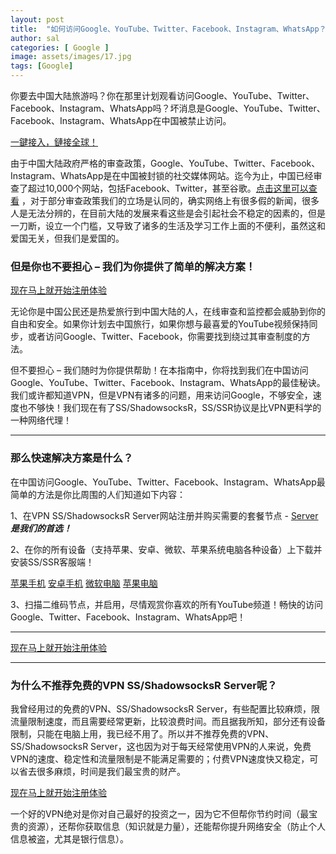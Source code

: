 ```yaml
---
layout: post
title:  "如何访问Google、YouTube、Twitter、Facebook、Instagram、WhatsApp？"
author: sal
categories: [ Google ]
image: assets/images/17.jpg
tags: [Google]
---
```

你要去中国大陆旅游吗？你在那里计划观看访问Google、YouTube、Twitter、Facebook、Instagram、WhatsApp吗？坏消息是Google、YouTube、Twitter、Facebook、Instagram、WhatsApp在中国被禁止访问。

<a class="btn btn-danger" href="https://s-s-r.github.io">一鍵接入，鏈接全球！</a>

由于中国大陆政府严格的审查政策，Google、YouTube、Twitter、Facebook、Instagram、WhatsApp是在中国被封锁的社交媒体网站。迄今为止，中国已经审查了超过10,000个网站，包括Facebook、Twitter，甚至谷歌。[点击这里可以查看](https://zh.wikipedia.org/wiki/%E4%B8%AD%E5%8D%8E%E4%BA%BA%E6%B0%91%E5%85%B1%E5%92%8C%E5%9B%BD%E8%A2%AB%E5%B0%81%E9%94%81%E7%BD%91%E7%AB%99%E5%88%97%E8%A1%A8)  ，对于部分审查政策我们的立场是认同的，确实网络上有很多假的新闻，很多人是无法分辨的，在目前大陆的发展来看这些是会引起社会不稳定的因素的，但是一刀断，设立一个门槛，又导致了诸多的生活及学习工作上面的不便利，虽然这和爱国无关，但我们是爱国的。

### 但是你也不要担心 – 我们为你提供了简单的解决方案！

<a class="btn btn-danger" href="https://s-s-r.github.io">现在马上就开始注册体验</a>

无论你是中国公民还是热爱旅行到中国大陆的人，在线审查和监控都会威胁到你的自由和安全。如果你计划去中国旅行，如果你想与最喜爱的YouTube视频保持同步，或者访问Google、Twitter、Facebook，你需要找到绕过其审查制度的方法。

但不要担心 – 我们随时为你提供帮助！在本指南中，你将找到我们在中国访问Google、YouTube、Twitter、Facebook、Instagram、WhatsApp的最佳秘诀。我们或许都知道VPN，但是VPN有诸多的问题，用来访问Google，不够安全，速度也不够快！我们现在有了SS/ShadowsocksR，SS/SSR协议是比VPN更科学的一种网络代理！

<hr>

### 那么快速解决方案是什么？

在中国访问Google、YouTube、Twitter、Facebook、Instagram、WhatsApp最简单的方法是你比周围的人们知道如下内容：

1、在VPN SS/ShadowsocksR Server网站注册并购买需要的套餐节点 - [Server](https://s-s-r.github.io) ***是我们的首选！***

2、在你的所有设备（支持苹果、安卓、微软、苹果系统电脑各种设备）上下载并安装SS/SSR客服端！

 [苹果手机](https://i.shadowrocket.org/)   [安卓手机](https://raw.githubusercontent.com/ss-ssr/download/master/shadowsocks-android.apk)  [微软电脑](https://raw.githubusercontent.com/ss-ssr/download/master/shadowsocks-windows.zip)   [苹果电脑](https://raw.githubusercontent.com/ss-ssr/download/master/shadowsocks-mac.zip)  


3、扫描二维码节点，并启用，尽情观赏你喜欢的所有YouTube频道！畅快的访问Google、Twitter、Facebook、Instagram、WhatsApp吧！

<hr>

<a class="btn btn-danger" href="https://s-s-r.github.io">现在马上就开始注册体验</a>

<hr>

### 为什么不推荐免费的VPN SS/ShadowsocksR Server呢？

我曾经用过的免费的VPN、SS/ShadowsocksR Server，有些配置比较麻烦，限流量限制速度，而且需要经常更新，比较浪费时间。而且据我所知，部分还有设备限制，只能在电脑上用，我已经不用了。所以并不推荐免费的VPN、SS/ShadowsocksR Server，这也因为对于每天经常使用VPN的人来说，免费VPN的速度、稳定性和流量限制是不能满足需要的；付费VPN速度快又稳定，可以省去很多麻烦，时间是我们最宝贵的财产。

<a class="btn btn-danger" href="https://s-s-r.github.io">现在马上就开始注册体验</a>

一个好的VPN绝对是你对自己最好的投资之一，因为它不但帮你节约时间（最宝贵的资源），还帮你获取信息（知识就是力量），还能帮你提升网络安全（防止个人信息被盗，尤其是银行信息）。
